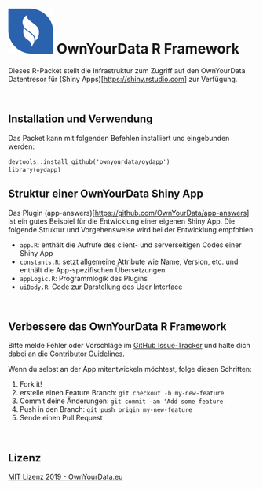 # <img src="https://github.com/OwnYourData/oydapp/raw/master/assets/service.png" width="92"> OwnYourData R Framework    
Dieses R-Packet stellt die Infrastruktur zum Zugriff auf den OwnYourData Datentresor für (Shiny Apps)[https://shiny.rstudio.com] zur Verfügung.

&nbsp;    

## Installation und Verwendung    

Das Packet kann mit folgenden Befehlen installiert und eingebunden werden:    
```
devtools::install_github('ownyourdata/oydapp')
library(oydapp)
```    

## Struktur einer OwnYourData Shiny App    

Das Plugin (app-answers)[https://github.com/OwnYourData/app-answers] ist ein gutes Beispiel für die Entwicklung einer eigenen Shiny App. Die folgende Struktur und Vorgehensweise wird bei der Entwicklung empfohlen:

* `app.R`: enthält die Aufrufe des client- und serverseitigen Codes einer Shiny App    
* `constants.R`: setzt allgemeine Attribute wie Name, Version, etc. und enthält die App-spezifischen Übersetzungen    
* `appLogic.R`: Programmlogik des Plugins    
* `uiBody.R`: Code zur Darstellung des User Interface    

&nbsp;    

## Verbessere das OwnYourData R Framework    

Bitte melde Fehler oder Vorschläge im [GitHub Issue-Tracker](https://github.com/OwnYourData/oydapp/issues) und halte dich dabei an die [Contributor Guidelines](https://github.com/twbs/ratchet/blob/master/CONTRIBUTING.md).

Wenn du selbst an der App mitentwickeln möchtest, folge diesen Schritten:

1. Fork it!
2. erstelle einen Feature Branch: `git checkout -b my-new-feature`
3. Commit deine Änderungen: `git commit -am 'Add some feature'`
4. Push in den Branch: `git push origin my-new-feature`
5. Sende einen Pull Request

&nbsp;    

## Lizenz

[MIT Lizenz 2019 - OwnYourData.eu](https://raw.githubusercontent.com/OwnYourData/oydapp/master/LICENSE)

